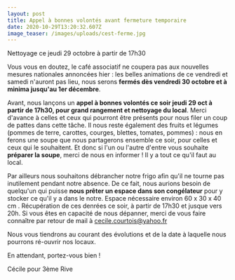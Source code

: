 ```yaml
---
layout: post
title: Appel à bonnes volontés avant fermeture temporaire
date: 2020-10-29T13:20:32.607Z
image_teaser: /images/uploads/cest-ferme.jpg
---
```

Nettoyage ce jeudi 29 octobre à partir de 17h30

Vous vous en doutez, le café associatif ne coupera pas aux nouvelles mesures nationales annoncées hier : les belles animations de ce vendredi et samedi n'auront pas lieu, nous serons **fermés dès vendredi 30 octobre et à minima jusqu'au 1er décembre**.

Avant, nous lançons un **appel à bonnes volontés ce soir jeudi 29 oct à partir de 17h30, pour grand rangement et nettoyage du local**. Merci d'avance à celles et ceux qui pourront être présents pour nous filer un coup de pattes dans cette tâche. Il nous reste également des fruits et légumes (pommes de terre, carottes, courges, blettes, tomates, pommes) : nous en ferons une soupe que nous partagerons ensemble ce soir, pour celles et ceux qui le souhaitent. Et donc si l'un ou l'autre d'entre vous souhaite **préparer la soupe**, merci de nous en informer ! Il y a tout ce qu'il faut au local.

Par ailleurs nous souhaitons débrancher notre frigo afin qu'il ne tourne pas inutilement pendant notre absence. De ce fait, nous aurions besoin de quelqu'un qui puisse **nous prêter un espace dans son congélateur** pour y stocker ce qu'il y a dans le notre. Espace nécessaire environ 60 x 30 x 40 cm . Récupération de ces denrées ce soir, à partir de 17h30 et jusque vers 20h. Si vous êtes en capacité de nous dépanner, merci de vous faire connaître par retour de mail à cecile.courtois@yahoo.fr 

Nous vous tiendrons au courant des évolutions et de la date à laquelle nous pourrons ré-ouvrir nos locaux.

En attendant, portez-vous bien !

Cécile pour 3ème Rive